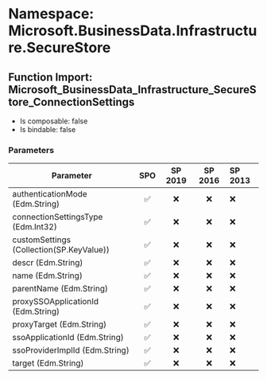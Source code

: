 # Namespace: Microsoft.BusinessData.Infrastructure.SecureStore

## Function Import: Microsoft_BusinessData_Infrastructure_SecureStore_ConnectionSettings

- Is composable: false
- Is bindable: false

### Parameters

Parameter | SPO | SP 2019 | SP 2016 | SP 2013
----------|:---:|:-------:|:-------:|:-------
authenticationMode (Edm.String) | ✅ | ❌ | ❌ | ❌
connectionSettingsType (Edm.Int32) | ✅ | ❌ | ❌ | ❌
customSettings (Collection(SP.KeyValue)) | ✅ | ❌ | ❌ | ❌
descr (Edm.String) | ✅ | ❌ | ❌ | ❌
name (Edm.String) | ✅ | ❌ | ❌ | ❌
parentName (Edm.String) | ✅ | ❌ | ❌ | ❌
proxySSOApplicationId (Edm.String) | ✅ | ❌ | ❌ | ❌
proxyTarget (Edm.String) | ✅ | ❌ | ❌ | ❌
ssoApplicationId (Edm.String) | ✅ | ❌ | ❌ | ❌
ssoProviderImplId (Edm.String) | ✅ | ❌ | ❌ | ❌
target (Edm.String) | ✅ | ❌ | ❌ | ❌